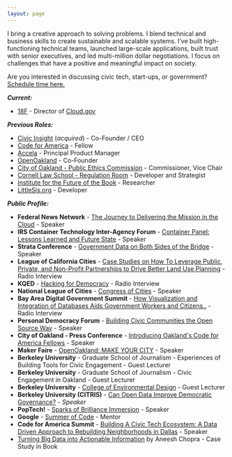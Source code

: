```yaml
---
layout: page 
---
```


I bring a creative approach to solving problems. I blend technical and business skills to create sustainable and scalable systems. I’ve built high-functioning technical teams, launched large-scale applications, built trust with senior executives, and led multi-million dollar negotiations. I focus on challenges that have a positive and meaningful impact on society.
 
Are you interested in discussing civic tech, start-ups, or government? <a href="https://calendly.com/eddietejeda/30min">Schedule time here.</a>

***Current:***

  - [18F](https://18f.gsa.gov) - Director of [Cloud.gov](https://cloud.gov)

***Previous Roles:***

  - <a href="http://civicinsight.com">Civic Insight</a> (*acquired*) - Co-Founder / CEO
  - <a href="https://www.codeforamerica.org">Code for America</a> - Fellow
  - <a href="http://accela.com">Accela</a> - Principal Product Manager
  - <a href="http://openoakland.org">OpenOakland</a> - Co-Founder 
  - <a href="https://www.oaklandca.gov/boards-commissions/public-ethics-commission">City of Oakland - Public Ethics Commission</a> - Commissioner, Vice Chair
  - <a href="https://web.archive.org/web/20120620221618/http://regulationroom.org/about/">Cornell Law School - Regulation Room</a> - Developer and Strategist
  - <a href="http://futureofthebook.org">Institute for the Future of the Book</a> - Researcher
  - <a href="https://littlesis.org">LittleSis.org</a> - Developer


***Public Profile:***
- **Federal News Network** - [The Journey to Delivering the Mission in the Cloud](https://federalnewsnetwork.com/federal-insights/2019/12/cloud-migration-is-maturing-but-its-far-from-simple/) - Speaker
- **IRS Container Technology Inter-Agency Forum** - <u>Container Panel: Lessons Learned and Future State</u> - Speaker
- **Strata Conference** - <u>Government Data on Both Sides of the Bridge</u> - Speaker
- **League of California Cities** - <u>Case Studies on How To Leverage Public, Private, and Non-Profit Partnerships to Drive Better Land Use Planning</u> - Radio Interview
- **KQED** - [Hacking for Democracy](https://web.archive.org/web/20181005105100/http://ww2.kqed.org/news/2014/09/26/hacking-for-democracy-code-for-america-summit) - Radio Interview
- **National League of Cities** - [Congress of Cities](https://web.archive.org/web/20181005105100/http://www.nlccongressofcities.org/speaker/eddie-tejeda/) - Speaker
- **Bay Area Digital Government Summit** - [How Visualization and Integration of Databases Aids Government Workers and Citizens..](https://web.archive.org/web/20181005105100/http://www.govtech.com/events/Bay-Area-Digital-Government-Summit.html?page=agenda) - Radio Interview
- **Personal Democracy Forum** - <u>Building Civic Communities the Open Source Way</u> - Speaker
- **City of Oakland - Press Conference** - [Introducing Oakland's Code for America Fellows](https://web.archive.org/web/20181005105100/https://www.flickr.com/photos/codeforamerica/sets/72157633005808000/) - Speaker
- **Maker Faire** - [OpenOakland: MAKE YOUR CITY](https://web.archive.org/web/20181005105100/https://www.facebook.com/permalink.php?id=116582681692841&story_fbid=678635802154190) - Speaker
- **Berkeley University** - Graduate School of Journalism - Experiences of Building Tools for Civic Engagement - Guest Lecturer
- **Berkeley University** - Graduate School of Journalism - Civic Engagement in Oakland - Guest Lecturer
- **Berkeley University** - [College of Environmental Design](https://web.archive.org/web/20181005105100/https://bcourses.berkeley.edu/courses/1247349) - Guest Lecturer
- **Berkeley University (CITRIS)** - [Can Open Data Improve Democratic Governance?](https://web.archive.org/web/20181005105100/http://igs.berkeley.edu/events/open-data) - _Speaker_
- **PopTech!** - [Sparks of Brilliance Immersion](https://web.archive.org/web/20181005105100/https://poptech.org/people/eddie_tejeda) - Speaker
- **Google** - <u>Summer of Code</u> - Mentor
- **Code for America Summit** - [Building A Civic Tech Ecosystem: A Data Driven Approach to Rebuilding Neighborhoods in Dallas](https://web.archive.org/web/20181005105100/https://www.youtube.com/watch?v=YGzeGzhggFM&list=UU6VjQY-gIxXGKmjW0LeMGOw) - Speaker
- [Turning Big Data into Actionable Information](http://www.amazon.com/Innovative-State-Technologies-Transform-Government/dp/0802121330) by Aneesh Chopra - Case Study in Book
